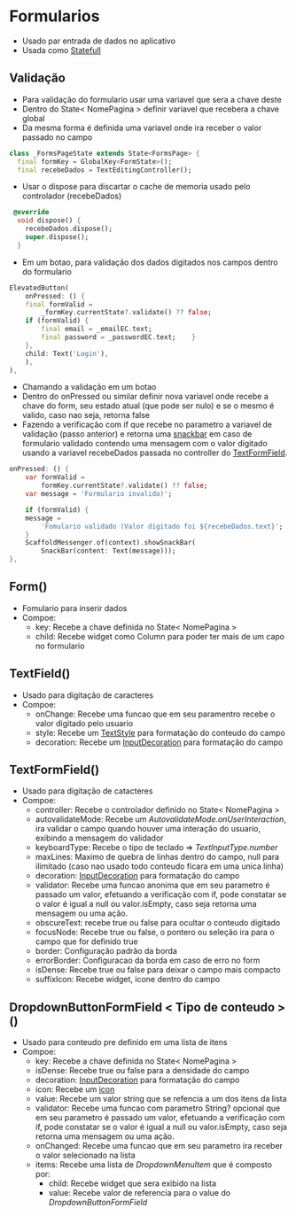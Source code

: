 # Formularios

- Usado par entrada de dados no aplicativo
- Usada como [Statefull](../Fundamentos.md#tipos-basicos-widgets)

## Validação

- Para validação do formulario usar uma variavel que sera a chave deste
- Dentro do State< NomePagina > definir variavel que recebera a chave global
- Da mesma forma é definida uma variavel onde ira receber o valor passado no campo

```dart
class _FormsPageState extends State<FormsPage> {
  final formKey = GlobalKey<FormState>();
  final recebeDados = TextEditingController();
```

- Usar o dispose para discartar o cache de memoria usado pelo controlador (recebeDados)

```dart
 @override
  void dispose() {
    recebeDados.dispose();
    super.dispose();
  }
```

- Em um botao, para validação dos dados digitados nos campos dentro do formulario

```dart
ElevatedButton(
    onPressed: () {
    final formValid =
        _formKey.currentState?.validate() ?? false;
    if (formValid) {
        final email = _emailEC.text;
        final password = _passwordEC.text;    }
    },
    child: Text('Login'),
    ),
),
```

- Chamando a validação em um botao
- Dentro do onPressed ou similar definir nova variavel onde recebe a chave do form, seu estado atual (que pode ser nulo) e se o mesmo é valido, caso nao seja, retorna false
- Fazendo a verificação com if que recebe no parametro a variavel de validação (passo anterior) e retorna uma [snackbar](./WidgetGeral.md#snackbar) em caso de formulario validado contendo uma mensagem com o valor digitado usando a variavel recebeDados passada no controller do [TextFormField](./Forms.md#textformfield).

```dart
onPressed: () {
    var formValid =
        formKey.currentState?.validate() ?? false;
    var message = 'Formulario invalido)';

    if (formValid) {
    message =
        'Fomulario validado (Valor digitado foi ${recebeDados.text}';
    }
    ScaffoldMessenger.of(context).showSnackBar(
        SnackBar(content: Text(message)));
},
```

## Form()

- Fomulario para inserir dados
- Compoe:
  - key: Recebe a chave definida no State< NomePagina >
  - child: Recebe widget como Column para poder ter mais de um capo no formulario

## TextField()

- Usado para digitação de caracteres
- Compoe:
  - onChange: Recebe uma funcao que em seu paramentro recebe o valor digitado pelo usuario
  - style: Recebe um [TextStyle](./WidgetsTree.md#textstyle) para formatação do conteudo do campo
  - decoration: Recebe um [InputDecoration](WidgetsTree.md#inputdecoration) para formatação do campo

## TextFormField()

- Usado para digitação de catacteres
- Compoe:
  - controller: Recebe o controlador definido no State< NomePagina >
  - autovalidateMode: Recebe um *AutovalidateMode.onUserInteraction*, ira validar o campo quando houver uma interação do usuario, exibindo a mensagem do validador
  - keyboardType: Recebe o tipo de teclado => *TextInputType.number*
  - maxLines: Maximo de quebra de linhas dentro do campo, null para ilimitado (caso nao usado todo conteudo ficara em uma unica linha)
  - decoration: [InputDecoration](./WidgetsTree.md#inputdecoration) para formatação do campo
  - validator: Recebe uma funcao anonima que em seu parametro é passado um valor, efetuando a verificação com if, pode constatar se o valor é igual a null ou valor.isEmpty, caso seja retorna uma mensagem ou uma ação.
  - obscureText: recebe true ou false para ocultar o conteudo digitado
  - focusNode: Recebe true ou false, o pontero ou seleção ira para o campo que for definido true
  - border: Configuração padrão da borda
  - errorBorder: Configuracao da borda em caso de erro no form
  - isDense: Recebe true ou false para deixar o campo mais compacto
  - suffixIcon: Recebe widget, icone dentro do campo


## DropdownButtonFormField < Tipo de conteudo >()

- Usado para conteudo pre definido em uma lista de itens
- Compoe:
  - key: Recebe a chave definida no State< NomePagina >
  - isDense: Recebe true ou false para a densidade do campo
  - decoration: [InputDecoration](./WidgetsTree.md#inputdecoration) para formatação do campo
  - icon: Recebe um [icon](./WidgetsTree.md#icons)
  - value: Recebe um valor string que se refencia a um dos itens da lista
  - validator: Recebe uma funcao com parametro String? opcional que em seu parametro é passado um valor, efetuando a verificação com if, pode constatar se o valor é igual a null ou valor.isEmpty, caso seja retorna uma mensagem ou uma ação.
  - onChanged: Recebe uma funcao que em seu parametro ira receber o valor selecionado na lista
  - items: Recebe uma lista de *DropdownMenuItem* que é composto por:
    - child: Recebe widget que sera exibido na lista
    - value: Recebe valor de referencia para o value do *DropdownButtonFormField*
